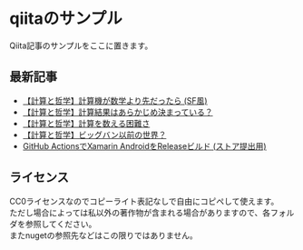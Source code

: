 # qiitaのサンプル
Qiita記事のサンプルをここに置きます。

## 最新記事
<!-- QIITA:START -->
- [【計算と哲学】計算機が数学より先だったら &lpar;SF風&rpar;](https://qiita.com/kurema/items/9f86aef8b7306c46d5c3)
- [【計算と哲学】計算結果はあらかじめ決まっている？](https://qiita.com/kurema/items/4155c2349ecb093baf14)
- [【計算と哲学】計算を数える困難さ](https://qiita.com/kurema/items/1a89043ece4abc86b16f)
- [【計算と哲学】ビッグバン以前の世界？](https://qiita.com/kurema/items/a1d5ac89a0c06960c9c7)
- [GitHub ActionsでXamarin AndroidをReleaseビルド &lpar;ストア提出用&rpar;](https://qiita.com/kurema/items/becaf36dda27351e88cc)
<!-- QIITA:END -->

## ライセンス
CC0ライセンスなのでコピーライト表記なしで自由にコピペして使えます。  
ただし場合によっては私以外の著作物が含まれる場合がありますので、各フォルダを参照してください。  
またnugetの参照先などはこの限りではありません。
